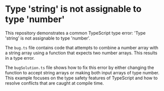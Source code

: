 # Type 'string' is not assignable to type 'number'

This repository demonstrates a common TypeScript type error: 'Type 'string' is not assignable to type 'number'.

The `bug.ts` file contains code that attempts to combine a number array with a string array using a function that expects two number arrays. This results in a type error.

The `bugSolution.ts` file shows how to fix this error by either changing the function to accept string arrays or making both input arrays of type number.  This example focuses on the type safety features of TypeScript and how to resolve conflicts that are caught at compile time.